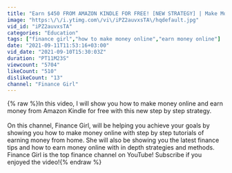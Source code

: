 ```yaml
---
title: "Earn $450 FROM AMAZON KINDLE FOR FREE! [NEW STRATEGY] | Make Money Online"
image: "https:\/\/i.ytimg.com\/vi\/iPZ2auvxsTA\/hqdefault.jpg"
vid_id: "iPZ2auvxsTA"
categories: "Education"
tags: ["finance girl","how to make money online","earn money online"]
date: "2021-09-11T11:53:16+03:00"
vid_date: "2021-09-10T15:30:03Z"
duration: "PT11M23S"
viewcount: "5704"
likeCount: "510"
dislikeCount: "13"
channel: "Finance Girl"
---
```

{% raw %}In this video, I will show you how to make money online and earn money from Amazon Kindle for free with this new step by step strategy.<br /><br />On this channel, Finance Girl, will be helping you achieve your goals by showing you how to make money online with step by step tutorials of earning money from home. She will also be showing you the latest finance tips and how to earn money online with in depth strategies and methods. Finance Girl is the top finance channel on YouTube! Subscribe if you enjoyed the video!{% endraw %}
